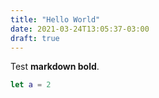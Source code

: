 ```yaml
---
title: "Hello World"
date: 2021-03-24T13:05:37-03:00
draft: true
---
```


Test **markdown bold**.

```swift
let a = 2
```

